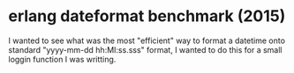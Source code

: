 # erlang dateformat benchmark (2015)

I wanted to see what was the most "efficient" way to format a datetime onto standard "yyyy-mm-dd hh:MI:ss.sss" format, I wanted to do this for a small loggin function I was writting.
 